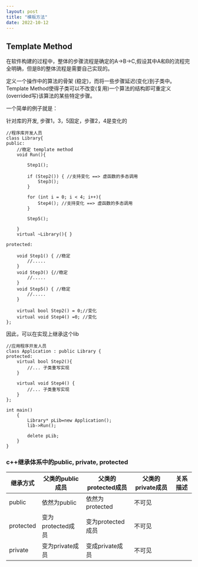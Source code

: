 ```yaml
---
layout: post
title: "模板方法"
date: 2022-10-12
---
```


## Template Method

在软件构建的过程中，整体的步骤流程是确定的A->B->C,假设其中A和B的流程完全明确，但是B的整体流程是需要自己实现的。


定义一个操作中的算法的骨架 (稳定)，而将一些步骤延迟(变化)到子类中。 Template Method使得子类可以不改变(复用)一个算法的结构即可重定义(overrided写)该算法的某些特定步骤。

一个简单的例子就是：

针对库的开发, 步骤1，3，5固定，步骤2，4是变化的

```
//程序库开发人员
class Library{
public:
	//稳定 template method
    void Run(){
        
        Step1();

        if (Step2()) { //支持变化 ==> 虚函数的多态调用
            Step3(); 
        }

        for (int i = 0; i < 4; i++){
            Step4(); //支持变化 ==> 虚函数的多态调用
        }

        Step5();

    }
	virtual ~Library(){ }

protected:
	
	void Step1() { //稳定
        //.....
    }
	void Step3() {//稳定
        //.....
    }
	void Step5() { //稳定
		//.....
	}

	virtual bool Step2() = 0;//变化
    virtual void Step4() =0; //变化
};
```
因此，可以在实现上继承这个lib
```
//应用程序开发人员
class Application : public Library {
protected:
	virtual bool Step2(){
		//... 子类重写实现
    }

    virtual void Step4() {
		//... 子类重写实现
    }
};

int main()
	{
	    Library* pLib=new Application();
	    lib->Run();

		delete pLib;
	}
}
```

### c++继承体系中的public, private, protected

| 继承方式 | 父类的public成员 | 父类的protected成员 | 父类的private成员 | 关系描述 | 
| ----     | ----             | ----                |   ---            | -------- | 
| public | 依然为public | 依然为protected | 不可见 |   |
| protected | 变为protected成员 | 变为protected成员 | 不可见 |  |  
| private | 变为private成员 | 变成private成员 | 不可见|  | 


